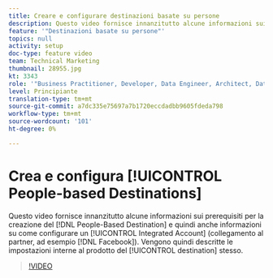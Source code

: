 ```yaml
---
title: Creare e configurare destinazioni basate su persone
description: Questo video fornisce innanzitutto alcune informazioni sui prerequisiti per la creazione della destinazione basata sulle persone e quindi mostra come configurare un account integrato (collegamento al partner, ad esempio Facebook). Viene quindi descritto l’impostazione interna al prodotto della destinazione stessa.
feature: '"Destinazioni basate su persone"'
topics: null
activity: setup
doc-type: feature video
team: Technical Marketing
thumbnail: 28955.jpg
kt: 3343
role: '"Business Practitioner, Developer, Data Engineer, Architect, Data Architect, Administrator, Leader"'
level: Principiante
translation-type: tm+mt
source-git-commit: a7dc335e75697a7b1720eccdadbb9605fdeda798
workflow-type: tm+mt
source-wordcount: '101'
ht-degree: 0%

---
```



# Crea e configura [!UICONTROL People-based Destinations]

Questo video fornisce innanzitutto alcune informazioni sui prerequisiti per la creazione del [!DNL People-Based Destination] e quindi anche informazioni su come configurare un [!UICONTROL Integrated Account] (collegamento al partner, ad esempio [!DNL Facebook]). Vengono quindi descritte le impostazioni interne al prodotto del [!UICONTROL destination] stesso.

>[!VIDEO](https://video.tv.adobe.com/v/28955/?quality=12)

